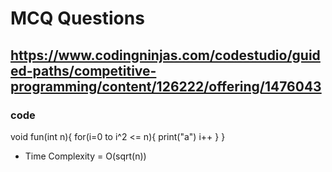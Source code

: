 # MCQ Questions
## https://www.codingninjas.com/codestudio/guided-paths/competitive-programming/content/126222/offering/1476043

### code
void fun(int n){
    for(i=0 to i^2 <= n){
        print("a")
    i++
    }
}

- Time Complexity = O(sqrt(n))
